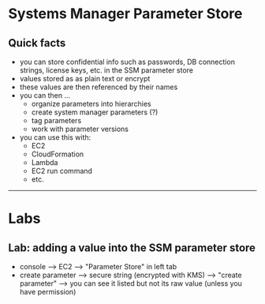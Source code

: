 # Systems Manager Parameter Store

## Quick facts
- you can store confidential info such as passwords, DB connection strings, license keys, etc. in the SSM parameter store
- values stored as as plain text or encrypt
- these values are then referenced by their names
- you can then ...
  - organize parameters into hierarchies
  - create system manager parameters (?)
  - tag parameters
  - work with parameter versions
- you can use this with:
  - EC2
  - CloudFormation
  - Lambda
  - EC2 run command
  - etc.

-----

# Labs

## Lab: adding a value into the SSM parameter store
- console --> EC2 --> "Parameter Store" in left tab
- create parameter --> secure string (encrypted with KMS) --> "create parameter" --> you can see it listed but not its raw value (unless you have permission)